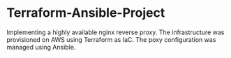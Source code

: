 # Terraform-Ansible-Project
Implementing a highly available nginx reverse proxy. The infrastructure was provisioned on AWS using Terraform as IaC. The poxy configuration was managed using Ansible.
